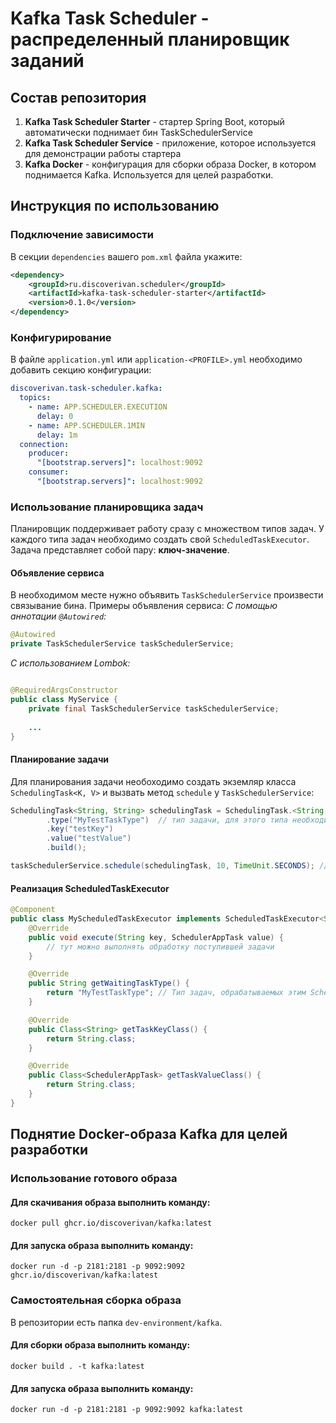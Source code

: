 # Kafka Task Scheduler - распределенный планировщик заданий

## Состав репозитория

1. **Kafka Task Scheduler Starter** - стартер Spring Boot, который автоматически поднимает бин TaskSchedulerService
2. **Kafka Task Scheduler Service** - приложение, которое используется для демонстрации работы стартера
3. **Kafka Docker** - конфигурация для сборки образа Docker, в котором поднимается Kafka. Используется для целей разработки.

## Инструкция по использованию

### Подключение зависимости

В секции `dependencies` вашего `pom.xml` файла укажите:

```xml
<dependency>
    <groupId>ru.discoverivan.scheduler</groupId>
    <artifactId>kafka-task-scheduler-starter</artifactId>
    <version>0.1.0</version>
</dependency>
```

### Конфигурирование

В файле `application.yml` или `application-<PROFILE>.yml` необходимо добавить секцию конфигурации:

```yaml
discoverivan.task-scheduler.kafka:
  topics:
    - name: APP.SCHEDULER.EXECUTION
      delay: 0
    - name: APP.SCHEDULER.1MIN
      delay: 1m
  connection:
    producer:
      "[bootstrap.servers]": localhost:9092
    consumer:
      "[bootstrap.servers]": localhost:9092
```

### Использование планировщика задач
Планировщик поддерживает работу сразу с множеством типов задач. У каждого типа задач необходимо создать свой `ScheduledTaskExecutor`. 
Задача представляет собой пару: **ключ-значение**.

#### Объявление сервиса

В необходимом месте нужно объявить `TaskSchedulerService` произвести связывание бина. Примеры объявления сервиса:
*С помощью аннотации `@Autowired`:*

```java
@Autowired
private TaskSchedulerService taskSchedulerService;
```

*С использованием Lombok:*

```java

@RequiredArgsConstructor
public class MyService {
    private final TaskSchedulerService taskSchedulerService;
    
    ...
}
```

#### Планирование задачи
Для планирования задачи необоходимо создать экземляр класса `SchedulingTask<K, V>` и вызвать метод `schedule`
у `TaskSchedulerService`:

```java
SchedulingTask<String, String> schedulingTask = SchedulingTask.<String, String>builder()
        .type("MyTestTaskType")  // тип задачи, для этого типа необходимо реализовать ScheduledTaskExecutor
        .key("testKey")
        .value("testValue")
        .build();

taskSchedulerService.schedule(schedulingTask, 10, TimeUnit.SECONDS); // Откладывает задачу на 10 секунд
```

#### Реализация ScheduledTaskExecutor
```java
@Component
public class MyScheduledTaskExecutor implements ScheduledTaskExecutor<String, SchedulerAppTask> {
    @Override
    public void execute(String key, SchedulerAppTask value) {
        // тут можно выполнять обработку поступившей задачи
    }

    @Override
    public String getWaitingTaskType() {
        return "MyTestTaskType"; // Тип задач, обрабатываемых этим ScheduledTaskExecutor
    }

    @Override
    public Class<String> getTaskKeyClass() {
        return String.class;
    }

    @Override
    public Class<SchedulerAppTask> getTaskValueClass() {
        return String.class;
    }
}
```

## Поднятие Docker-образа Kafka для целей разработки
### Использование готового образа
#### Для скачивания образа выполнить команду:
```shell
docker pull ghcr.io/discoverivan/kafka:latest
```
#### Для запуска образа выполнить команду:
```shell
docker run -d -p 2181:2181 -p 9092:9092 ghcr.io/discoverivan/kafka:latest
```

### Самостоятельная сборка образа
В репозитории есть папка `dev-environment/kafka`. 
#### Для сборки образа выполнить команду:
```shell
docker build . -t kafka:latest
```
#### Для запуска образа выполнить команду:
```shell
docker run -d -p 2181:2181 -p 9092:9092 kafka:latest
```
